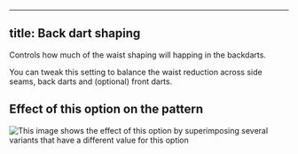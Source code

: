 ***

## title: Back dart shaping

Controls how much of the waist shaping will happing in the backdarts.

You can tweak this setting to balance the waist reduction across side seams,
back darts and (optional) front darts.

## Effect of this option on the pattern

![This image shows the effect of this option by superimposing several variants that have a different value for this option](simone\_backdartshaping\_sample.svg "Effect of this option on the pattern")
